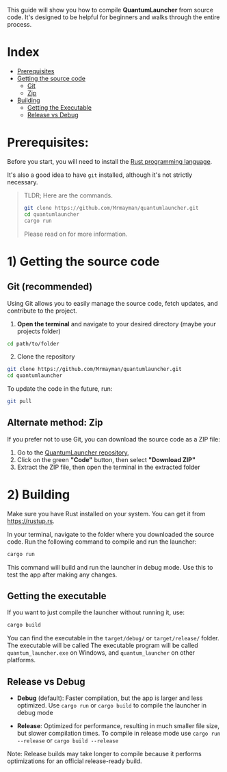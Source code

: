 This guide will show you how to compile **QuantumLauncher**
from source code. It's designed to be helpful for beginners and walks
through the entire process.

# Index

- [Prerequisites](#prerequisites)
- [Getting the source code](#1-getting-the-source-code)
    - [Git](#git-recommended)
    - [Zip](#alternate-method-zip)
- [Building](#2-building)
    - [Getting the Executable](#getting-the-executable)
    - [Release vs Debug](#release-vs-debug)

# Prerequisites:

Before you start, you will need to install
the [Rust programming language](https://rustup.rs/).

It's also a good idea to have `git` installed, although
it's not strictly necessary.

> TLDR; Here are the commands.
>
> ```sh
> git clone https://github.com/Mrmayman/quantumlauncher.git
> cd quantumlauncher
> cargo run
> ```
>
> Please read on for more information.

# 1) Getting the source code

## Git (recommended)

Using Git allows you to easily manage the source code,
fetch updates, and contribute to the project.

1. **Open the terminal** and navigate to your desired directory (maybe your projects folder)

```sh
cd path/to/folder
```

2. Clone the repository

```sh
git clone https://github.com/Mrmayman/quantumlauncher.git
cd quantumlauncher
```

To update the code in the future, run:

```sh
git pull
```

## Alternate method: Zip

If you prefer not to use Git,
you can download the source code as a ZIP file:

1. Go to the [QuantumLauncher repository](https://github.com/Mrmayman/quantumlauncher),
2. Click on the green **"Code"** button, then select **"Download ZIP"**
3. Extract the ZIP file, then open the terminal in the extracted folder

# 2) Building

Make sure you have Rust installed on your system.
You can get it from <https://rustup.rs>.

In your terminal, navigate to the folder where you
downloaded the source code. Run the following command
to compile and run the launcher:

```sh
cargo run
```

This command will build and run the launcher in debug mode.
Use this to test the app after making any changes.

## Getting the executable

If you want to just compile the launcher without running it, use:

```sh
cargo build
```

You can find the executable in the `target/debug/`
or `target/release/` folder. The executable will be called
The executable program will be called `quantum_launcher.exe`
on Windows, and `quantum_launcher` on other platforms.

## Release vs Debug

- **Debug** (default): Faster compilation, but the app is
  larger and less optimized. Use `cargo run` or `cargo build`
  to compile the launcher in debug mode

- **Release**: Optimized for performance, resulting in much
  smaller file size, but slower compilation times. To compile in release mode
  use `cargo run --release` or `cargo build --release`

Note: Release builds may take longer to compile because it performs
optimizations for an official release-ready build.
